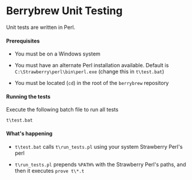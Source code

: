 # Berrybrew Unit Testing

Unit tests are written in Perl.

#### Prerequisites

- You must be on a Windows system

- You must have an alternate Perl installation available. Default is 
`C:\Strawberry\perl\bin\perl.exe` (change this in `t\test.bat`)

- You must be located (`cd`) in the root of the `berrybrew` repository

#### Running the tests

Execute the following batch file to run all tests

    t\test.bat

#### What's happening

- `t\test.bat` calls `t\run_tests.pl` using your system Strawberry Perl's perl

- `t\run_tests.pl` prepends `%PATH%` with the Strawberry Perl's paths, and then it
executes `prove t\*.t`
 
